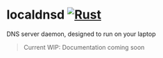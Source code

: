 # localdnsd [![Rust](https://github.com/joshburnsxyz/localdnsd/actions/workflows/rust.yml/badge.svg)](https://github.com/joshburnsxyz/localdnsd/actions/workflows/rust.yml)
DNS server daemon, designed to run on your laptop

> Current WIP: Documentation coming soon

